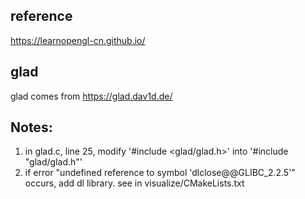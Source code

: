 ## reference
https://learnopengl-cn.github.io/

## glad 
glad comes from https://glad.dav1d.de/

## Notes:
1. in glad.c, line 25, modify '#include <glad/glad.h>' into '#include "glad/glad.h"'
2. if error "undefined reference to symbol 'dlclose@@GLIBC_2.2.5'" occurs, add dl library. see in visualize/CMakeLists.txt